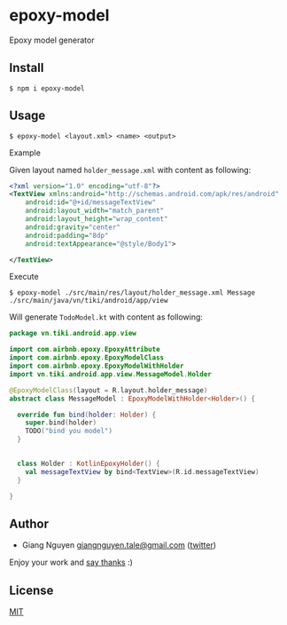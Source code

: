 # epoxy-model

Epoxy model generator

## Install

```shell
$ npm i epoxy-model
```

## Usage

```shell
$ epoxy-model <layout.xml> <name> <output>
```

Example

Given layout named `holder_message.xml` with content as following:
```xml
<?xml version="1.0" encoding="utf-8"?>
<TextView xmlns:android="http://schemas.android.com/apk/res/android"
    android:id="@+id/messageTextView"
    android:layout_width="match_parent"
    android:layout_height="wrap_content"
    android:gravity="center"
    android:padding="8dp"
    android:textAppearance="@style/Body1">

</TextView>
```

Execute
```shell
$ epoxy-model ./src/main/res/layout/holder_message.xml Message ./src/main/java/vn/tiki/android/app/view
```

Will generate `TodoModel.kt` with content  as following:
```kotlin
package vn.tiki.android.app.view

import com.airbnb.epoxy.EpoxyAttribute
import com.airbnb.epoxy.EpoxyModelClass
import com.airbnb.epoxy.EpoxyModelWithHolder
import vn.tiki.android.app.view.MessageModel.Holder

@EpoxyModelClass(layout = R.layout.holder_message)
abstract class MessageModel : EpoxyModelWithHolder<Holder>() {

  override fun bind(holder: Holder) {
    super.bind(holder)
    TODO("bind you model")
  }

  
  class Holder : KotlinEpoxyHolder() {
    val messageTextView by bind<TextView>(R.id.messageTextView)
  }

}  
```

## Author
- Giang Nguyen <giangnguyen.tale@gmail.com> ([twitter](https://twitter.com/Tale_Nguyen))

Enjoy your work and [say thanks](https://saythanks.io/to/talenguyen) :)

## License

[MIT](LICENSE)

